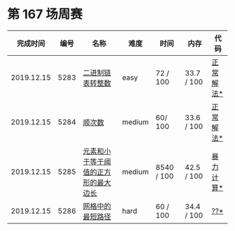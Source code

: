 # 第 167 场周赛

**完成时间**|**编号**|**名称**|**难度**|**时间**|**内存**|**代码**
--------|--------|--------|------------|--------|--------|--------
2019.12.15|5283|[二进制链表转整数](/第%20167%20场周赛5283.%20二进制链表转整数/question.md)|easy|72 / 100|33.7 / 100|[正常解法*](/第%20167%20场周赛/5283.%20二进制链表转整数/javascript/ac_v1.js)
2019.12.15|5284|[顺次数](/第%20167%20场周赛/5284.%20顺次数/question.md)|medium|60/ 100|33.6 / 100|[正常解法*](/第%20167%20场周赛/5284.%20顺次数/javascript/ac_v1.js)
2019.12.15|5285|[元素和小于等于阈值的正方形的最大边长](/第%20167%20场周赛/5285.%20元素和小于等于阈值的正方形的最大边长/question.md)|medium|8540 / 100|42.5 / 100|[暴力计算*](/第%20167%20场周赛/5285.%20元素和小于等于阈值的正方形的最大边长/javascript/ac_v1.js)
2019.12.15|5286|[网格中的最短路径](/第%20167%20场周赛/5286.%20网格中的最短路径/question.md)|hard|60 / 100|34.4 / 100|[??*](/第%20167%20场周赛/5286.%20网格中的最短路径/javascript/ac_v1.js)
